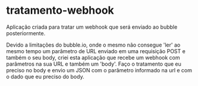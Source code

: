 # tratamento-webhook
Aplicação criada para tratar um webhook que será enviado ao bubble posteriormente.

Devido a limitações do bubble.io, onde o mesmo não consegue 'ler' ao mesmo tempo um parâmetro de URL enviado em uma requisição POST e também o seu body,
criei esta aplicação que recebe um webhook com parâmetros na sua URL e também um 'body'. Faço o tratamento que eu preciso no body e envio um 
JSON com o parâmetro informado na url e com o dado que eu preciso do body.
